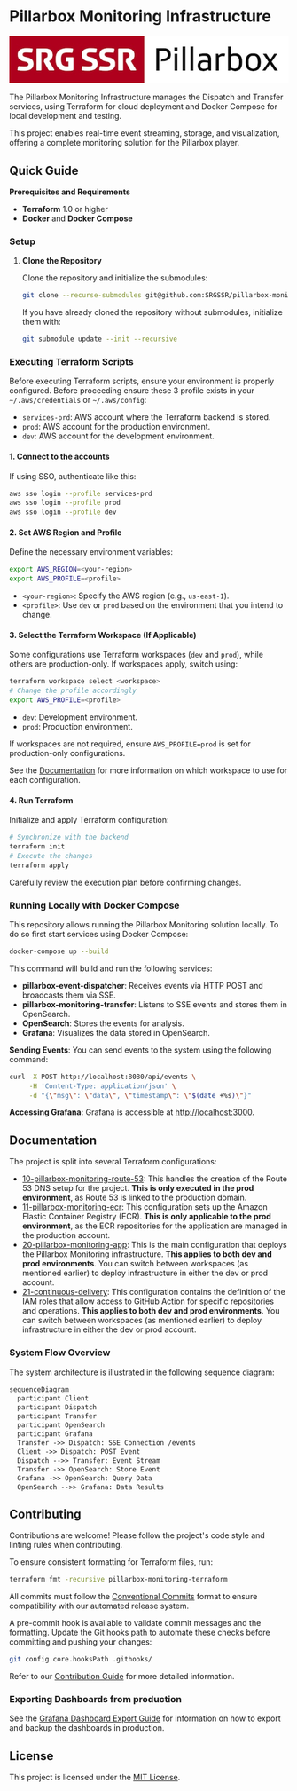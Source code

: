 # Pillarbox Monitoring Infrastructure

![Pillarbox logo](docs/README-images/logo.jpg)

The Pillarbox Monitoring Infrastructure manages the Dispatch and Transfer services, using Terraform
for cloud deployment and Docker Compose for local development and testing.

This project enables real-time event streaming, storage, and visualization, offering a complete
monitoring solution for the Pillarbox player.

## Quick Guide

**Prerequisites and Requirements**

- **Terraform** 1.0 or higher
- **Docker** and **Docker Compose**

### Setup

1. **Clone the Repository**

   Clone the repository and initialize the submodules:

   ```bash
   git clone --recurse-submodules git@github.com:SRGSSR/pillarbox-monitoring-infra.git
   ```

   If you have already cloned the repository without submodules, initialize them with:

   ```bash
   git submodule update --init --recursive
   ```

### Executing Terraform Scripts

Before executing Terraform scripts, ensure your environment is properly configured. Before
proceeding ensure these 3 profile exists in your `~/.aws/credentials` or `~/.aws/config`:

- `services-prd`: AWS account where the Terraform backend is stored.
- `prod`: AWS account for the production environment.
- `dev`: AWS account for the development environment.

#### 1. Connect to the accounts

If using SSO, authenticate like this:

```bash
aws sso login --profile services-prd
aws sso login --profile prod
aws sso login --profile dev
```

#### 2. Set AWS Region and Profile

Define the necessary environment variables:

```bash
export AWS_REGION=<your-region>
export AWS_PROFILE=<profile>
```

- `<your-region>`: Specify the AWS region (e.g., `us-east-1`).
- `<profile>`: Use `dev` or `prod` based on the environment that you intend to change.

#### 3. Select the Terraform Workspace (If Applicable)

Some configurations use Terraform workspaces (`dev` and `prod`), while others are production-only.
If workspaces apply, switch using:

```bash
terraform workspace select <workspace>
# Change the profile accordingly
export AWS_PROFILE=<profile>
```

- `dev`: Development environment.
- `prod`: Production environment.

If workspaces are not required, ensure `AWS_PROFILE=prod` is set for production-only configurations.

See the [Documentation](#documentation) for more information on which workspace to use for each
configuration.

#### 4. Run Terraform

Initialize and apply Terraform configuration:

```bash
# Synchronize with the backend
terraform init
# Execute the changes
terraform apply
```

Carefully review the execution plan before confirming changes.

### Running Locally with Docker Compose

This repository allows running the Pillarbox Monitoring solution locally. To do so first start
services using Docker Compose:

```bash
docker-compose up --build
```

This command will build and run the following services:

- **pillarbox-event-dispatcher**: Receives events via HTTP POST and broadcasts them via SSE.
- **pillarbox-monitoring-transfer**: Listens to SSE events and stores them in OpenSearch.
- **OpenSearch**: Stores the events for analysis.
- **Grafana**: Visualizes the data stored in OpenSearch.

**Sending Events**: You can send events to the system using the following command:

 ```bash
 curl -X POST http://localhost:8080/api/events \
      -H 'Content-Type: application/json' \
      -d "{\"msg\": \"data\", \"timestamp\": \"$(date +%s)\"}"
 ```

**Accessing Grafana**: Grafana is accessible at [http://localhost:3000](http://localhost:3000).

## Documentation

The project is split into several Terraform configurations:

- [10-pillarbox-monitoring-route-53][route-53]: This handles the creation of the Route 53 DNS setup
  for the project. **This is only executed in the prod environment**, as Route 53 is linked to the
  production domain.
- [11-pillarbox-monitoring-ecr][ecr]: This configuration sets up the Amazon Elastic Container
  Registry (ECR). **This is only applicable to the prod environment**, as the ECR repositories for
  the application are managed in the production account.
- [20-pillarbox-monitoring-app][app]: This is the main configuration that deploys the Pillarbox
  Monitoring infrastructure. **This applies to both dev and prod environments**. You can switch
  between workspaces (as mentioned earlier) to deploy infrastructure in either the dev or prod
  account.
- [21-continuous-delivery][cd]: This configuration contains the definition of the IAM roles that
  allow access to GitHub Action for specific repositories and operations. **This applies to both
  dev and prod environments**. You can switch between workspaces (as mentioned earlier) to deploy
  infrastructure in either the dev or prod account.

### System Flow Overview

The system architecture is illustrated in the following sequence diagram:

```mermaid
sequenceDiagram
  participant Client
  participant Dispatch
  participant Transfer
  participant OpenSearch
  participant Grafana
  Transfer ->> Dispatch: SSE Connection /events
  Client ->> Dispatch: POST Event
  Dispatch -->> Transfer: Event Stream
  Transfer ->> OpenSearch: Store Event
  Grafana ->> OpenSearch: Query Data
  OpenSearch -->> Grafana: Data Results
```

## Contributing

Contributions are welcome! Please follow the project's code style and linting rules when
contributing.

To ensure consistent formatting for Terraform files, run:

```bash
terraform fmt -recursive pillarbox-monitoring-terraform
```

All commits must follow the [Conventional Commits](https://www.conventionalcommits.org/en/v1.0.0/)
format to ensure compatibility with our automated release system.

A pre-commit hook is available to validate commit messages and the formatting. Update the Git hooks
path to automate these checks before committing and pushing your changes:

```bash
git config core.hooksPath .githooks/
```

Refer to our [Contribution Guide](docs/CONTRIBUTING.md) for more detailed information.

### Exporting Dashboards from production

See the [Grafana Dashboard Export Guide](./docs/DASHBOARD_EXPORT_GUIDE.md) for information on how
to export and backup the dashboards in production.

## License

This project is licensed under the [MIT License](LICENSE).

[route-53]: /pillarbox-monitoring-terraform/10-pillarbox-monitoring-route-53
[ecr]: /pillarbox-monitoring-terraform/11-pillarbox-monitoring-ecr
[app]: /pillarbox-monitoring-terraform/20-pillarbox-monitoring-app
[cd]: /pillarbox-monitoring-terraform/21-continuous-delivery
